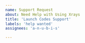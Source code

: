 ```yaml
---
name: Support Request
about: Need Help with Using Xrays
title: 'Launch Codes Support'
labels: 'help wanted'
assignees: 'a-n-u-b-i-s'

---
```

